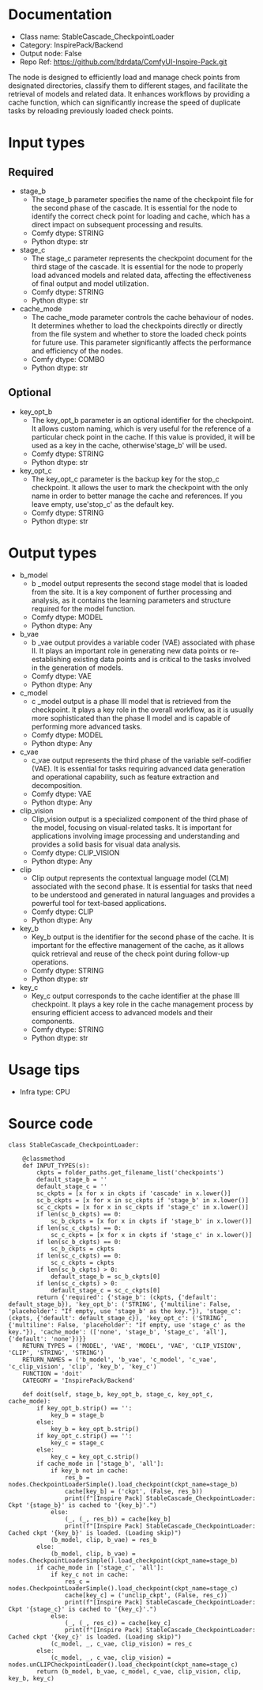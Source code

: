 # Documentation
- Class name: StableCascade_CheckpointLoader
- Category: InspirePack/Backend
- Output node: False
- Repo Ref: https://github.com/ltdrdata/ComfyUI-Inspire-Pack.git

The node is designed to efficiently load and manage check points from designated directories, classify them to different stages, and facilitate the retrieval of models and related data. It enhances workflows by providing a cache function, which can significantly increase the speed of duplicate tasks by reloading previously loaded check points.

# Input types
## Required
- stage_b
    - The stage_b parameter specifies the name of the checkpoint file for the second phase of the cascade. It is essential for the node to identify the correct check point for loading and cache, which has a direct impact on subsequent processing and results.
    - Comfy dtype: STRING
    - Python dtype: str
- stage_c
    - The stage_c parameter represents the checkpoint document for the third stage of the cascade. It is essential for the node to properly load advanced models and related data, affecting the effectiveness of final output and model utilization.
    - Comfy dtype: STRING
    - Python dtype: str
- cache_mode
    - The cache_mode parameter controls the cache behaviour of nodes. It determines whether to load the checkpoints directly or directly from the file system and whether to store the loaded check points for future use. This parameter significantly affects the performance and efficiency of the nodes.
    - Comfy dtype: COMBO
    - Python dtype: str
## Optional
- key_opt_b
    - The key_opt_b parameter is an optional identifier for the checkpoint. It allows custom naming, which is very useful for the reference of a particular check point in the cache. If this value is provided, it will be used as a key in the cache, otherwise'stage_b' will be used.
    - Comfy dtype: STRING
    - Python dtype: str
- key_opt_c
    - The key_opt_c parameter is the backup key for the stop_c checkpoint. It allows the user to mark the checkpoint with the only name in order to better manage the cache and references. If you leave empty, use'stop_c' as the default key.
    - Comfy dtype: STRING
    - Python dtype: str

# Output types
- b_model
    - b _model output represents the second stage model that is loaded from the site. It is a key component of further processing and analysis, as it contains the learning parameters and structure required for the model function.
    - Comfy dtype: MODEL
    - Python dtype: Any
- b_vae
    - b _vae output provides a variable coder (VAE) associated with phase II. It plays an important role in generating new data points or re-establishing existing data points and is critical to the tasks involved in the generation of models.
    - Comfy dtype: VAE
    - Python dtype: Any
- c_model
    - c _model output is a phase III model that is retrieved from the checkpoint. It plays a key role in the overall workflow, as it is usually more sophisticated than the phase II model and is capable of performing more advanced tasks.
    - Comfy dtype: MODEL
    - Python dtype: Any
- c_vae
    - c_vae output represents the third phase of the variable self-codifier (VAE). It is essential for tasks requiring advanced data generation and operational capability, such as feature extraction and decomposition.
    - Comfy dtype: VAE
    - Python dtype: Any
- clip_vision
    - Clip_vision output is a specialized component of the third phase of the model, focusing on visual-related tasks. It is important for applications involving image processing and understanding and provides a solid basis for visual data analysis.
    - Comfy dtype: CLIP_VISION
    - Python dtype: Any
- clip
    - Clip output represents the contextual language model (CLM) associated with the second phase. It is essential for tasks that need to be understood and generated in natural languages and provides a powerful tool for text-based applications.
    - Comfy dtype: CLIP
    - Python dtype: Any
- key_b
    - Key_b output is the identifier for the second phase of the cache. It is important for the effective management of the cache, as it allows quick retrieval and reuse of the check point during follow-up operations.
    - Comfy dtype: STRING
    - Python dtype: str
- key_c
    - Key_c output corresponds to the cache identifier at the phase III checkpoint. It plays a key role in the cache management process by ensuring efficient access to advanced models and their components.
    - Comfy dtype: STRING
    - Python dtype: str

# Usage tips
- Infra type: CPU

# Source code
```
class StableCascade_CheckpointLoader:

    @classmethod
    def INPUT_TYPES(s):
        ckpts = folder_paths.get_filename_list('checkpoints')
        default_stage_b = ''
        default_stage_c = ''
        sc_ckpts = [x for x in ckpts if 'cascade' in x.lower()]
        sc_b_ckpts = [x for x in sc_ckpts if 'stage_b' in x.lower()]
        sc_c_ckpts = [x for x in sc_ckpts if 'stage_c' in x.lower()]
        if len(sc_b_ckpts) == 0:
            sc_b_ckpts = [x for x in ckpts if 'stage_b' in x.lower()]
        if len(sc_c_ckpts) == 0:
            sc_c_ckpts = [x for x in ckpts if 'stage_c' in x.lower()]
        if len(sc_b_ckpts) == 0:
            sc_b_ckpts = ckpts
        if len(sc_c_ckpts) == 0:
            sc_c_ckpts = ckpts
        if len(sc_b_ckpts) > 0:
            default_stage_b = sc_b_ckpts[0]
        if len(sc_c_ckpts) > 0:
            default_stage_c = sc_c_ckpts[0]
        return {'required': {'stage_b': (ckpts, {'default': default_stage_b}), 'key_opt_b': ('STRING', {'multiline': False, 'placeholder': "If empty, use 'stage_b' as the key."}), 'stage_c': (ckpts, {'default': default_stage_c}), 'key_opt_c': ('STRING', {'multiline': False, 'placeholder': "If empty, use 'stage_c' as the key."}), 'cache_mode': (['none', 'stage_b', 'stage_c', 'all'], {'default': 'none'})}}
    RETURN_TYPES = ('MODEL', 'VAE', 'MODEL', 'VAE', 'CLIP_VISION', 'CLIP', 'STRING', 'STRING')
    RETURN_NAMES = ('b_model', 'b_vae', 'c_model', 'c_vae', 'c_clip_vision', 'clip', 'key_b', 'key_c')
    FUNCTION = 'doit'
    CATEGORY = 'InspirePack/Backend'

    def doit(self, stage_b, key_opt_b, stage_c, key_opt_c, cache_mode):
        if key_opt_b.strip() == '':
            key_b = stage_b
        else:
            key_b = key_opt_b.strip()
        if key_opt_c.strip() == '':
            key_c = stage_c
        else:
            key_c = key_opt_c.strip()
        if cache_mode in ['stage_b', 'all']:
            if key_b not in cache:
                res_b = nodes.CheckpointLoaderSimple().load_checkpoint(ckpt_name=stage_b)
                cache[key_b] = ('ckpt', (False, res_b))
                print(f"[Inspire Pack] StableCascade_CheckpointLoader: Ckpt '{stage_b}' is cached to '{key_b}'.")
            else:
                (_, (_, res_b)) = cache[key_b]
                print(f"[Inspire Pack] StableCascade_CheckpointLoader: Cached ckpt '{key_b}' is loaded. (Loading skip)")
            (b_model, clip, b_vae) = res_b
        else:
            (b_model, clip, b_vae) = nodes.CheckpointLoaderSimple().load_checkpoint(ckpt_name=stage_b)
        if cache_mode in ['stage_c', 'all']:
            if key_c not in cache:
                res_c = nodes.CheckpointLoaderSimple().load_checkpoint(ckpt_name=stage_c)
                cache[key_c] = ('unclip_ckpt', (False, res_c))
                print(f"[Inspire Pack] StableCascade_CheckpointLoader: Ckpt '{stage_c}' is cached to '{key_c}'.")
            else:
                (_, (_, res_c)) = cache[key_c]
                print(f"[Inspire Pack] StableCascade_CheckpointLoader: Cached ckpt '{key_c}' is loaded. (Loading skip)")
            (c_model, _, c_vae, clip_vision) = res_c
        else:
            (c_model, _, c_vae, clip_vision) = nodes.unCLIPCheckpointLoader().load_checkpoint(ckpt_name=stage_c)
        return (b_model, b_vae, c_model, c_vae, clip_vision, clip, key_b, key_c)
```